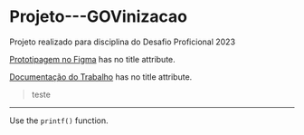 # Projeto---GOVinizacao
Projeto realizado para disciplina do Desafio Proficional 2023

[Prototipagem no Figma](http://example.net/) has no title attribute.

[Documentação do Trabalho](http://example.net/) has no title attribute.
>teste
* * *
Use the `printf()` function.
